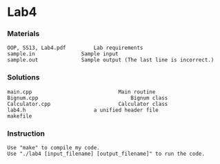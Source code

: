 Lab4
=========

### Materials
    OOP, SS13, Lab4.pdf			Lab requirements
    sample.in				Sample input
    sample.out				Sample output (The last line is incorrect.)

### Solutions
    main.cpp	                        Main routine
    Bignum.cpp	                            Bignum class
    Calculator.cpp	                    Calculator class
    lab4.h                   	a unified header file
    makefile

### Instruction
    Use "make" to compile my code.
    Use "./lab4 [input_filename] [output_filename]" to run the code.

